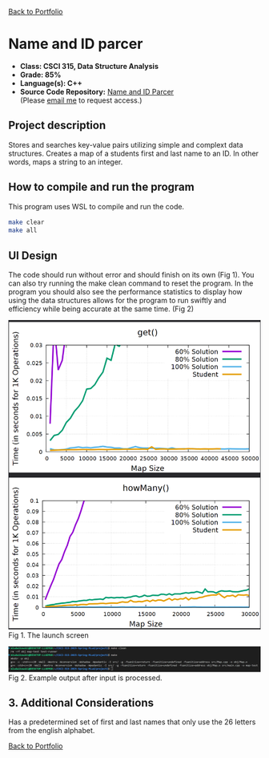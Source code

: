 [Back to Portfolio](./)

Name and ID parcer
===============

-   **Class: CSCI 315, Data Structure Analysis** 
-   **Grade: 85%** 
-   **Language(s): C++** 
-   **Source Code Repository:** [Name and ID Parcer](https://github.com/MichaelLudwikowski/MichaelLudwikowski_CSCI_SPP_project1/tree/main)  
    (Please [email me](mailto:MRLudwikowski@csustudent.net?subject=GitHub%20Access) to request access.)

## Project description

Stores and searches key-value pairs utilizing simple and complext data structures. Creates a map of a students first and last name to an ID. In other words, maps a string to an integer. 

## How to compile and run the program

This program uses WSL to compile and run the code. 

```bash
make clear
make all
```

## UI Design

The code should run without error and should finish on its own (Fig 1). You can also try running the make clean command to reset the program. In the program you should also see the performance statistics to display how using the data structures allows for the program to run swiftly and efficiency while being accurate at the same time. (Fig 2)

![screenshot](images/Project1.1.png)  
Fig 1. The launch screen

![screenshot](images/Project1.2.png)  
Fig 2. Example output after input is processed.

## 3. Additional Considerations

Has a predetermined set of first and last names that only use the 26 letters from the english alphabet. 

[Back to Portfolio](./)
